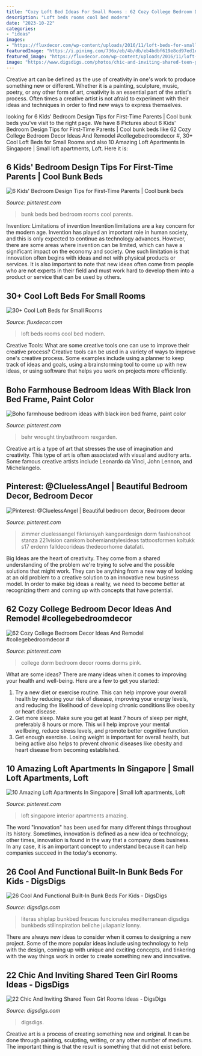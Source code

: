 ```yaml
---
title: "Cozy Loft Bed Ideas For Small Rooms : 62 Cozy College Bedroom Decor Ideas And Remodel #collegebedroomdecor #"
description: "Loft beds rooms cool bed modern"
date: "2023-10-22"
categories:
- "ideas"
images:
- "https://fluxdecor.com/wp-content/uploads/2016/11/loft-beds-for-small-rooms/33-loft-beds-for-small-rooms.jpg"
featuredImage: "https://i.pinimg.com/736x/eb/4b/db/eb4bdbf619e8cd97ed1e0be8a8809047.jpg"
featured_image: "https://fluxdecor.com/wp-content/uploads/2016/11/loft-beds-for-small-rooms/33-loft-beds-for-small-rooms.jpg"
image: "https://www.digsdigs.com/photos/chic-and-inviting-shared-teen-girl-rooms-ideas-11.jpg"
---
```



Creative art can be defined as the use of creativity in one's work to produce something new or different. Whether it is a painting, sculpture, music, poetry, or any other form of art, creativity is an essential part of the artist's process. Often times a creative artist is not afraid to experiment with their ideas and techniques in order to find new ways to express themselves.

	

		
looking for 6 Kids&#039; Bedroom Design Tips for First-Time Parents | Cool bunk beds you've visit to the right page. We have 8 Pictures about 6 Kids&#039; Bedroom Design Tips for First-Time Parents | Cool bunk beds like 62 Cozy College Bedroom Decor Ideas And Remodel #collegebedroomdecor #, 30+ Cool Loft Beds for Small Rooms and also 10 Amazing Loft Apartments In Singapore | Small loft apartments, Loft. Here it is:
		
    
## 6 Kids&#039; Bedroom Design Tips For First-Time Parents | Cool Bunk Beds

<img loading=lazy src="https://i.pinimg.com/736x/eb/4b/db/eb4bdbf619e8cd97ed1e0be8a8809047.jpg" onerror="this.onerror=null;this.src='https://tse1.mm.bing.net/th?id=OIP.EpJ08zv4EBZ1Mp8rT8zdAADYEg&amp;pid=15.1';" alt="6 Kids&#039; Bedroom Design Tips for First-Time Parents | Cool bunk beds">

_Source: pinterest.com_

>bunk beds bed bedroom rooms cool parents. 

	

Invention: Limitations of invention
Invention limitations are a key concern for the modern age. Invention has played an important role in human society, and this is only expected to continue as technology advances. However, there are some areas where invention can be limited, which can have a significant impact on the economy and society. One such limitation is that innovation often begins with ideas and not with physical products or services. It is also important to note that new ideas often come from people who are not experts in their field and must work hard to develop them into a product or service that can be used by others.

    
## 30+ Cool Loft Beds For Small Rooms

<img loading=lazy src="https://fluxdecor.com/wp-content/uploads/2016/11/loft-beds-for-small-rooms/33-loft-beds-for-small-rooms.jpg" onerror="this.onerror=null;this.src='https://tse4.mm.bing.net/th?id=OIP.MQcCbwQodCgANREmqCdr4AHaJ6&amp;pid=15.1';" alt="30+ Cool Loft Beds for Small Rooms">

_Source: fluxdecor.com_

>loft beds rooms cool bed modern. 

	

Creative Tools: What are some creative tools one can use to improve their creative process?
Creative tools can be used in a variety of ways to improve one's creative process. Some examples include using a planner to keep track of ideas and goals, using a brainstorming tool to come up with new ideas, or using software that helps you work on projects more efficiently.

    
## Boho Farmhouse Bedroom Ideas With Black Iron Bed Frame, Paint Color

<img loading=lazy src="https://i.pinimg.com/736x/79/53/aa/7953aa298327ec78047ff35359cceb6f.jpg" onerror="this.onerror=null;this.src='https://tse4.mm.bing.net/th?id=OIP.FtIkIK9yviax_g3lZ0aYBwHaLH&amp;pid=15.1';" alt="Boho farmhouse bedroom ideas with black iron bed frame, paint color">

_Source: pinterest.com_

>behr wrought tinybathroom rexgarden. 

	

Creative art is a type of art that stresses the use of imagination and creativity. This type of art is often associated with visual and auditory arts. Some famous creative artists include Leonardo da Vinci, John Lennon, and Michelangelo.

    
## Pinterest: @CluelessAngel | Beautiful Bedroom Decor, Bedroom Decor

<img loading=lazy src="https://i.pinimg.com/736x/ed/a2/08/eda20885d2dbf3c7d360f1f05bcf5f03.jpg" onerror="this.onerror=null;this.src='https://tse1.mm.bing.net/th?id=OIP.kN50jOi_GVEeMjavIZa__AHaJQ&amp;pid=15.1';" alt="Pinterest: @CluelessAngel | Beautiful bedroom decor, Bedroom decor">

_Source: pinterest.com_

>zimmer cluelessangel fikriansyah kangpardesign dorm fashionshoot stanza 221vision camkom bohemianstylesideas tattoosformen koltukk s17 erdenn falldecorideas thedecorhome datafati. 

	

Big Ideas are the heart of creativity. They come from a shared understanding of the problem we're trying to solve and the possible solutions that might work. They can be anything from a new way of looking at an old problem to a creative solution to an innovative new business model. In order to make big ideas a reality, we need to become better at recognizing them and coming up with concepts that have potential.

    
## 62 Cozy College Bedroom Decor Ideas And Remodel #collegebedroomdecor #

<img loading=lazy src="https://i.pinimg.com/736x/c2/f1/69/c2f16933cf02e38a2956a0ee9b4e7ac0.jpg" onerror="this.onerror=null;this.src='https://tse2.mm.bing.net/th?id=OIP.QduVNUtF2Eqr5av_LrMVTgHaJ3&amp;pid=15.1';" alt="62 Cozy College Bedroom Decor Ideas And Remodel #collegebedroomdecor #">

_Source: pinterest.com_

>college dorm bedroom decor rooms dorms pink. 

	

What are some ideas?
There are many ideas when it comes to improving your health and well-being. Here are a few to get you started: 
1. Try a new diet or exercise routine. This can help improve your overall health by reducing your risk of disease, improving your energy levels, and reducing the likelihood of developing chronic conditions like obesity or heart disease. 
2. Get more sleep. Make sure you get at least 7 hours of sleep per night, preferably 8 hours or more. This will help improve your mental wellbeing, reduce stress levels, and promote better cognitive function. 
3. Get enough exercise. Losing weight is important for overall health, but being active also helps to prevent chronic diseases like obesity and heart disease from becoming established.

    
## 10 Amazing Loft Apartments In Singapore | Small Loft Apartments, Loft

<img loading=lazy src="https://i.pinimg.com/736x/32/9e/62/329e6250fd7bee8fa5ee0feff564e98b--loft-apartments-tv-consoles.jpg" onerror="this.onerror=null;this.src='https://tse4.mm.bing.net/th?id=OIP.1rtVQBIVLpyku43usx_-XQHaLH&amp;pid=15.1';" alt="10 Amazing Loft Apartments In Singapore | Small loft apartments, Loft">

_Source: pinterest.com_

>loft singapore interior apartments amazing. 

	

The word "innovation" has been used for many different things throughout its history. Sometimes, innovation is defined as a new idea or technology; other times, innovation is found in the way that a company does business. In any case, it is an important concept to understand because it can help companies succeed in the today's economy.

    
## 26 Cool And Functional Built-In Bunk Beds For Kids - DigsDigs

<img loading=lazy src="https://www.digsdigs.com/photos/cool-and-functional-built-in-bunk-beds-for-kids-23-554x831.jpg" onerror="this.onerror=null;this.src='https://tse3.mm.bing.net/th?id=OIP.6kVmWiQbS6tlwrULonE02QHaLH&amp;pid=15.1';" alt="26 Cool And Functional Built-In Bunk Beds For Kids - DigsDigs">

_Source: digsdigs.com_

>literas shiplap bunkbed frescas funcionales mediterranean digsdigs bunkbeds stilinspiration beliche juliapaniz lonny. 

	

There are always new ideas to consider when it comes to designing a new project. Some of the more popular ideas include using technology to help with the design, coming up with unique and exciting concepts, and tinkering with the way things work in order to create something new and innovative.

    
## 22 Chic And Inviting Shared Teen Girl Rooms Ideas - DigsDigs

<img loading=lazy src="https://www.digsdigs.com/photos/chic-and-inviting-shared-teen-girl-rooms-ideas-11.jpg" onerror="this.onerror=null;this.src='https://tse4.mm.bing.net/th?id=OIP.FbbFW2VVomJEEsWn5xfJmgHaLH&amp;pid=15.1';" alt="22 Chic And Inviting Shared Teen Girl Rooms Ideas - DigsDigs">

_Source: digsdigs.com_

>digsdigs. 

	

Creative art is a process of creating something new and original. It can be done through painting, sculpting, writing, or any other number of mediums. The important thing is that the result is something that did not exist before.

